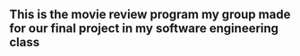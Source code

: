 ## This is the movie review program my group made for our final project in my software engineering class
